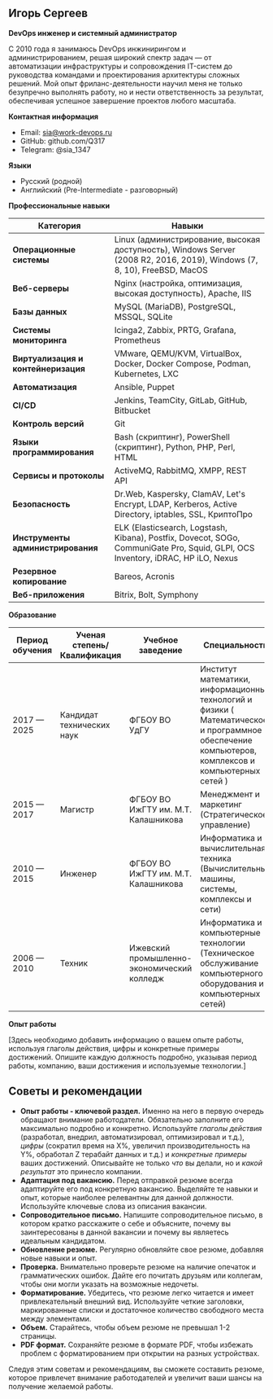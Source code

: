 ## Игорь Сергеев

**DevOps инженер и системный администратор**

С 2010 года я занимаюсь DevOps инжинирингом и администрированием, решая широкий спектр задач — от автоматизации инфраструктуры и сопровождения IT-систем до руководства командами и проектирования архитектуры сложных решений. Мой опыт фриланс-деятельности научил меня не только безупречно выполнять работу, но и нести ответственность за результат, обеспечивая успешное завершение проектов любого масштаба.

**Контактная информация**

*   Email: sia@work-devops.ru
*   GitHub: github.com/Q317
*   Telegram: @sia_1347

**Языки**

*   Русский (родной)
*   Английский (Pre-Intermediate - разговорный)

**Профессиональные навыки**

| **Категория** | **Навыки** |
|---|---|
| **Операционные системы** | Linux (администрирование, высокая доступность), Windows Server (2008 R2, 2016, 2019), Windows (7, 8, 10), FreeBSD, MacOS |
| **Веб-серверы** | Nginx (настройка, оптимизация, высокая доступность), Apache, IIS |
| **Базы данных** | MySQL (MariaDB), PostgreSQL, MSSQL, SQLite |
| **Системы мониторинга** | Icinga2, Zabbix, PRTG, Grafana, Prometheus |
| **Виртуализация и контейнеризация** | VMware, QEMU/KVM, VirtualBox, Docker, Docker Compose, Podman, Kubernetes, LXC |
| **Автоматизация** | Ansible, Puppet |
| **CI/CD** | Jenkins, TeamCity, GitLab, GitHub, Bitbucket |
| **Контроль версий** | Git |
| **Языки программирования** | Bash (скриптинг), PowerShell (скриптинг), Python, PHP, Perl, HTML |
| **Сервисы и протоколы** | ActiveMQ, RabbitMQ, XMPP, REST API |
| **Безопасность** | Dr.Web, Kaspersky, ClamAV, Let's Encrypt, LDAP, Kerberos, Active Directory, iptables, SSL, КриптоПро |
| **Инструменты администрирования** | ELK (Elasticsearch, Logstash, Kibana), Postfix, Dovecot, SOGo, CommuniGate Pro, Squid, GLPI, OCS Inventory, iDRAC, HP iLO, Nexus |
| **Резервное копирование** | Bareos, Acronis |
| **Веб-приложения** | Bitrix, Bolt, Symphony |


**Образование**

| Период обучения | Ученая степень/Квалификация | Учебное заведение | Специальность |
|---|---|---|---|
| 2017 — 2025 | Кандидат технических наук | ФГБОУ ВО УдГУ| Институт математики, информационных технологий и физики ( Математическое и программное обеспечение компьютеров, комплексов и компьютерных сетей ) |
| 2015 — 2017 | Магистр | ФГБОУ ВО ИжГТУ им. М.Т. Калашникова | Менеджмент и маркетинг (Стратегическое управление) |
| 2010 — 2015 | Инженер | ФГБОУ ВО ИжГТУ им. М.Т. Калашникова | Информатика и вычислительная техника (Вычислительные машины, системы, комплексы и сети) |
| 2006 — 2010 | Техник | Ижевский промышленно-экономический колледж | Информатика и компьютерные технологии (Техническое обслуживание компьютерного оборудования и компьютерных сетей) |


**Опыт работы**

[Здесь необходимо добавить информацию о вашем опыте работы, используя глаголы действия, цифры и конкретные примеры достижений. Опишите каждую должность подробно, указывая период работы, компанию, ваши достижения и используемые технологии.]

## Советы и рекомендации

*   **Опыт работы - ключевой раздел.** Именно на него в первую очередь обращают внимание работодатели. Обязательно заполните его максимально подробно и конкретно. Используйте *глаголы действия* (разработал, внедрил, автоматизировал, оптимизировал и т.д.), *цифры* (сократил время на X%, увеличил производительность на Y%, обработал Z терабайт данных и т.д.) и *конкретные примеры* ваших достижений. Описывайте не только *что* вы делали, но и *какой результат* это принесло компании.
*   **Адаптация под вакансию.** Перед отправкой резюме всегда адаптируйте его под конкретную вакансию. Выделяйте те навыки и опыт, которые наиболее релевантны для данной должности. Используйте ключевые слова из описания вакансии.
*   **Сопроводительное письмо.** Напишите сопроводительное письмо, в котором кратко расскажите о себе и объясните, почему вы заинтересованы в данной вакансии и почему вы являетесь идеальным кандидатом.
*   **Обновление резюме.** Регулярно обновляйте свое резюме, добавляя новые навыки и опыт.
*   **Проверка.** Внимательно проверьте резюме на наличие опечаток и грамматических ошибок. Дайте его почитать друзьям или коллегам, чтобы они могли указать на возможные недочеты.
*   **Форматирование.** Убедитесь, что резюме легко читается и имеет привлекательный внешний вид. Используйте четкие заголовки, маркированные списки и достаточное количество свободного места между элементами.
*   **Объем.** Старайтесь, чтобы объем резюме не превышал 1-2 страницы.
*   **PDF формат.** Сохраняйте резюме в формате PDF, чтобы избежать проблем с форматированием при открытии на разных устройствах.

Следуя этим советам и рекомендациям, вы сможете составить резюме, которое привлечет внимание работодателей и увеличит ваши шансы на получение желаемой работы.
